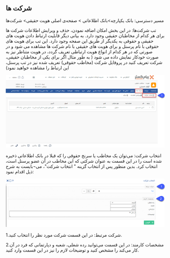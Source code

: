 ## شرکت ها

 مسیر دسترسی: بانک یکپارچه>بانک اطلاعاتی > صفحه‌ی اصلی هویت حقیقی>  شرکت‌ها

تب شرکت‌ها: در این بخش امکان اضافه نمودن، حذف و ویرایش اطلاعات شرکت ها برای هر کدام از مخاطبان حقیقی وجود دارد. به بیانی دیگر قابلیت ارتباط دادن هویت های حقیقی و حقوقی به یکدیگر از طریق این صفحه وجود دارد. این تب برای هویت های حقوقی با نام پرسنل و برای هویت های حقیقی با نام شرکت ها مشاهده می شود و در صورتی که در هر کدام از انواع هویت ارتباطی تعریف گردد، در هویت متناظر نیز به صورت خودکار نمایش داده می شود ( به طور مثال اگر برای یکی از مخاطبان حقیقی، شرکت تعریف کنید در پروفایل شرکت (مخاطب حقوقی) تعریف شده نیز در تب پرسنل، این ارتباط را مشاهده خواهید نمود) 

![](Sherkatha.png)
  

انتخاب شرکت: می‌توان یک مخاطب یا سرنخ حقوقی را که قبلا در بانک اطلاعاتی ذخیره شده است را در این قسمت به عنوان شرکتی که این مخاطب در آن عضو پرسنل است، انتخاب کرد. بدین منظور پس از انتخاب گزینه " انتخاب شرکت"، می¬بایست به شرح ذیل اقدام نمود:

![](EntekhabeSHerkatpng.png)

1.شرکت مرتبط: در این قسمت شرکت مورد نظر را انتخاب کنید.

2.مشخصات کارمند: در این قسمت می‌توانید رده شغلی، شعبه و دپارتمانی که فرد در آن کار می‌کند را مشخص کنید و توضیحات لازم را نیز در این قسمت وارد کنید.   



